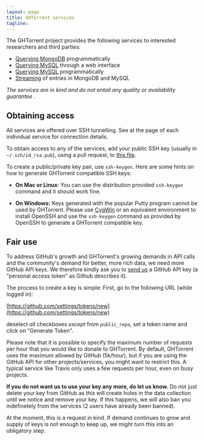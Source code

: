 ```yaml
---
layout: page
title: GHTorrent services
tagline:
---
```


The GHTorrent project provides the following services to interested researchers
and third parties:

* [Querying MongoDB](raw.html) programmatically
* [Querying MySQL](/dblite/) through a web interface
* [Querying MySQL](mysql.html) programmatically
* [Streaming](streaming.html) of entries in MongoDB and MySQL

_The services are in kind and do not entail any quality or availability guarantee
._

## Obtaining access

All services are offered over SSH tunnelling. See at the page of each
individual service for connection details.

To obtain access to any of the services, add your public SSH key 
(usually in `~/.ssh/id_rsa.pub`), using a pull request, to 
[this file](https://github.com/ghtorrent/ghtorrent.org/blob/master/keys.txt).

To create a public/private key pair, use `ssh-keygen`. Here are some hints on
how to generate GHTorrent compatible SSH keys:

* **On Mac or Linux**: You can use the distribution provided `ssh-keygen`
  command and it should work fine.

* **On Windows:** Keys generated with the popular Putty program cannot be used
  by GHTorrent. Please use [CygWin](https://www.cygwin.com) or an equivalent
  environment to install OpenSSH and use the `ssh-keygen` command as provided by
  OpenSSH to generate a GHTorrent compatible key.

## Fair use

To address GitHub's growth and GHTorrent's growing demands in API calls and the
community's demand for better, more rich data, we need more GitHub API keys. We
therefore kindly ask you to [send us](mailto:gousiosg@gmail.com) 
a GitHub API key (a “personal access token” as Github describes it).

The process to create a key is simple: First, go to the following URL (while
logged in):

[https://github.com/settings/tokens/new](https://github.com/settings/tokens/new)

deselect *all* checkboxes *except* from `public_repo`, set a token name and
click on "Generate Token".

Please note that it is possible to specify the maximum number of requests per
hour that you would like to donate to GHTorrent. By default, GHTorrent uses the
maximum allowed by GitHub (5k/hour), but if you are using the GitHub API for
other projects/services, you might want to restrict this. A typical service like
Travis only uses a few requests per hour, even on busy projects.

**If you do not want us to use your key any more, do let us know.** Do not
just delete your key from GitHub as this will create holes in the data
collection until we notice and remove your key. If this happens, we will also
ban you indefinetely from the services (2 users have already been banned).

At the moment, this is a request in kind. If demand continues to grow and supply
of keys is not enough to keep up, we might turn this into an obligatory step.
